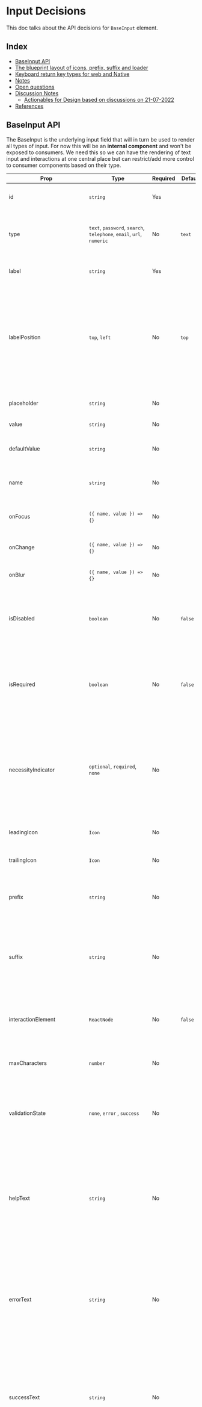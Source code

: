 # Input Decisions <!-- omit in toc -->

This doc talks about the API decisions for `BaseInput` element.

## Index <!-- omit in toc -->

- [BaseInput API](#baseinput-api)
- [The blueprint layout of icons, prefix, suffix and loader](#the-blueprint-layout-of-icons-prefix-suffix-and-loader)
- [Keyboard return key types for web and Native](#keyboard-return-key-types-for-web-and-native)
- [Notes](#notes)
- [Open questions](#open-questions)
- [Discussion Notes](#discussion-notes)
  - [Actionables for Design based on discussions on 21-07-2022](#actionables-for-design-based-on-discussions-on-21-07-2022)
- [References](#references)

## BaseInput API

The BaseInput is the underlying input field that will in turn be used to render all types of input. For now this will be an **internal component** and won't be exposed to consumers. We need this so we can have the rendering of text input and interactions at one central place but can restrict/add more control to consumer components based on their type.

| Prop                                                                                                       | Type                                                                                                                                                                                                                                                   | Required | Default                               | Description                                                                                                                                                                                                                                                                           |
| ---------------------------------------------------------------------------------------------------------- | ------------------------------------------------------------------------------------------------------------------------------------------------------------------------------------------------------------------------------------------------------ | -------- | ------------------------------------- | ------------------------------------------------------------------------------------------------------------------------------------------------------------------------------------------------------------------------------------------------------------------------------------- |
| id                                                                                                         | `string`                                                                                                                                                                                                                                               | Yes      |                                       | ID that will be used for accessibility purpose                                                                                                                                                                                                                                        |
| type                                                                                                       | `text`, `password`, `search`, `telephone`, `email`, `url`, `numeric`                                                                                                                                                                                   | No       | `text`                                | type of text to be rendered. this will also determine the keyboard type to be show on mobile devices                                                                                                                                                                                  |
| label                                                                                                      | `string`                                                                                                                                                                                                                                               | Yes      |                                       | Determines the label of an input field. Also used as `aria-label`                                                                                                                                                                                                                     |
| labelPosition                                                                                              | `top`, `left`                                                                                                                                                                                                                                          | No       | `top`                                 | Used to identify if the label of the input field will be placed on the top of the input field or left. `left` is only available for large screen devices. When position is `left` then the width of the label is fixed to `120px` and the content is aligned left.                    |
| placeholder                                                                                                | `string`                                                                                                                                                                                                                                               | No       |                                       | Placeholder text to be displayed inside the input field                                                                                                                                                                                                                               |
| value                                                                                                      | `string`                                                                                                                                                                                                                                               | No       |                                       | Makes input field [controlled](https://reactjs.org/docs/forms.html#controlled-components)                                                                                                                                                                                             |
| defaultValue                                                                                               | `string`                                                                                                                                                                                                                                               | No       |                                       | Used to set the default value of input field when it's [uncontrolled](https://reactjs.org/docs/uncontrolled-components.html#default-values) controlled                                                                                                                                |
| name                                                                                                       | `string`                                                                                                                                                                                                                                               | No       |                                       | The name of the checkbox group, [useful in form submissions](https://developer.mozilla.org/en-US/docs/Web/HTML/Element/input#name)                                                                                                                                                    |
| onFocus                                                                                                    | `({ name, value }) => {}`                                                                                                                                                                                                                              | No       |                                       | Function called when the value of the input field receives focus                                                                                                                                                                                                                      |
| onChange                                                                                                   | `({ name, value }) => {}`                                                                                                                                                                                                                              | No       |                                       | Function called when the value of the input field changes                                                                                                                                                                                                                             |
| onBlur                                                                                                     | `({ name, value }) => {}`                                                                                                                                                                                                                              | No       |                                       | Function called when the input field loses focus                                                                                                                                                                                                                                      |
| isDisabled                                                                                                 | `boolean`                                                                                                                                                                                                                                              | No       | `false`                               | Marks the input field as disabled. It'll also set `aria-disabled` to true and hence the input field will loose keyboard focus.                                                                                                                                                        |
| isRequired                                                                                                 | `boolean`                                                                                                                                                                                                                                              | No       | `false`                               | Marks the input field as required. if the errorText is provided then that will be shown if the field is required and not filled, else `${label} is required`                                                                                                                          |
| necessityIndicator                                                                                         | `optional`, `required`, `none`                                                                                                                                                                                                                         | No       |                                       | Indicator to be shown next to the label for emphasizing the necessity of the field. if `optional` is provided then it'll show `${label} (optional)` and if `required` is provided then it'll show `${label} *`                                                                        |
| leadingIcon                                                                                                | `Icon`                                                                                                                                                                                                                                                 | No       |                                       | Icon to be displayed at the start of the input field.                                                                                                                                                                                                                                 |
| trailingIcon                                                                                               | `Icon`                                                                                                                                                                                                                                                 | No       |                                       | Icon to be displayed at the end of the input field.                                                                                                                                                                                                                                   |
| prefix                                                                                                     | `string`                                                                                                                                                                                                                                               | No       |                                       | Used when we want to add prefix to the input field. Eg: `$` or `₹`. The prefix will be placed **after** `icon`                                                                                                                                                                        |
| suffix                                                                                                     | `string`                                                                                                                                                                                                                                               | No       |                                       | Used when we want to add suffix to the input field. Eg: `.00` or `@gmail.com`. If `showClearButton` is `true` then suffix will be placed **after** clear button.                                                                                                                      |
| interactionElement                                                                                         | `ReactNode`                                                                                                                                                                                                                                            | No       | `false`                               | Element to be rendered before suffix. This is decided by the component which is extending BaseInput                                                                                                                                                                                   |
| maxCharacters                                                                                              | `number`                                                                                                                                                                                                                                               | No       |                                       | Restrict the number of characters that can be entered in the input field                                                                                                                                                                                                              |
| validationState                                                                                            | `none`, `error` , `success`                                                                                                                                                                                                                            | No       |                                       | Applies the style to the input field based on validation status and shows either `errorText` or `successText` respectively                                                                                                                                                            |
| helpText                                                                                                   | `string`                                                                                                                                                                                                                                               | No       |                                       | Shown when we want to add some hint to the input field. Displayed under the input field. Only one of `helpText`, `errorText` or `successText` is shown at a time in the priority order as `errorText`, `successText`, `helpText`                                                      |
| errorText                                                                                                  | `string`                                                                                                                                                                                                                                               | No       |                                       | Shown when the `validationState` of the input field is set to Error. Only one of `helpText`, `errorText` or `successText` is shown at a time in the priority order as `errorText`, `successText`, `helpText`                                                                          |
| successText                                                                                                | `string`                                                                                                                                                                                                                                               | No       |                                       | Shown when the `validationState` of the input field is set to Success. Only one of `helpText`, `errorText` or `successText` is shown at a time in the priority order as `errorText`, `successText`, `helpText`                                                                        |
| autoFocus                                                                                                  | `boolean`                                                                                                                                                                                                                                              | No       | `false`                               | The autofocus global attribute is a Boolean attribute indicating that an element should be focused on page load. [Web Reference](https://developer.mozilla.org/en-US/docs/Web/HTML/Global_attributes/autofocus), [Native Reference](https://reactnative.dev/docs/textinput#autofocus) |
| autoCompleteSuggestionType                                                                                 | `none`, `creditCardCSC`, `creditCardExpiry`, `creditCardExpiryMonth`, `creditCardExpiryYear`, `creditCardNumber`, `email`, `name`, `username`, `password`, `passwordNew`, `postalAddressCountry`, `postalCode`, `streetAddress`, `smsOTP`, `telephone` | No       |                                       | Specifies autocomplete hints for the system, so it can provide autofill                                                                                                                                                                                                               |
| keyboardReturnKeyType [Check this table for full reference](#keyboard-return-key-types-for-web-and-native) | `default`, `go`, `done`, `next`, `previous`, `search`, `send`                                                                                                                                                                                          | No       | Closest based on the `type` attribute | Determines how the return key should look on the keyboard on mobile devices or virtual keyboard                                                                                                                                                                                       |
| keyboardType                                                                                               | `text`, `search`, `telephone`, `email`, `url`, `numeric`, `decimal`                                                                                                                                                                                    | No       | `text`                                | Keyboard to be shown for specific input types                                                                                                                                                                                                                                         |
| textAlign                                                                                                  | `left`, `center`, `right`                                                                                                                                                                                                                              | No       | `text`                                | Keyboard to be shown for specific input types                                                                                                                                                                                                                                         |
| trailingHeaderSlot                                                                                         | `(value: string) => ReactNode`                                                                                                                                                                                                                         | No       |                                       | Element to be rendered on the trailing slot of input field label                                                                                                                                                                                                                      |
| trailingFooterSlot                                                                                         | `(value?: string) => ReactNode`                                                                                                                                                                                                                        | No       |                                       | Element to be rendered on the trailing slot of input field footer                                                                                                                                                                                                                     |

## The blueprint layout of icons, prefix, suffix and loader

![Base InputField Layout](base-inputfield-layout.png)

## Keyboard return key types for web and Native

| Key Type            | Web                       | Native                                   |
| ------------------- | ------------------------- | ---------------------------------------- |
| <kbd>↵</kbd>        | `enterkeyhint="enter"`    | `returnKeyType="default"`                |
| <kbd>go</kbd>       | `enterkeyhint="go"`       | `returnKeyType="go"`                     |
| <kbd>Done</kbd>     | `enterkeyhint="done"`     | `returnKeyType="done"`                   |
| <kbd>Next</kbd>     | `enterkeyhint="next"`     | `returnKeyType="next"`                   |
| <kbd>Previous</kbd> | `enterkeyhint="previous"` | `returnKeyType="previous"`(android only) |
| <kbd>Search</kbd>   | `enterkeyhint="search"`   | `returnKeyType="search"`                 |
| <kbd>Send</kbd>     | `enterkeyhint="send"`     | `returnKeyType="send"`                   |

## Notes

Reusable components candidate

- label
- helpText/errorText/successText
- character counter(only input field)
- clear icon button
- prefix/suffix

## Open questions

- [ ] Do we need to expose `autoCapitalize` for native?
  - confirm once with mobile devs. design side we shall not touch this
- [ ] Do we need to expose `onSubmitEditing` for native?
- [ ] Do we need to fix the height for reserving space for help/error/success text?
  - Pending on design, Saurav to visually test this
- [x] Do we have icon which is clickable so we can put it under textfield?
  - We don't have need to create one
- [x] motion for the textfield animation in active state
- [x] Do we have a usecase of using textfield without label or form level things?
  - Not right now. we'll mark label as required field for now
- [x] fullWidth input field do we have a usecase?
  - TextField will always be 100% width of the container
- [x] textContentType for autocomplete on native ios only
  - https://reactnative.dev/docs/textinput#textcontenttype-ios
  - added a prop `autofillSuggestionType` which will work cross platform
- [x] what is the default position for loader in loading state? following are some options

  - based on icon prop
  - based on clearbutton
  - leave this decision upto consumer
  - fix it either on left/right
  - **Conclusion**: fix it on right always. basically all the actionables for input field will always be on the right side(clear, showPassword)

- [x] Do we need leading and trailing both icons? or we shall just accept an `icon` prop and then decide the position internally?
  - **Conclusion**: We shall just accept `icon` prop and we'll always fix the position on the left internally. This will visually bring in consistency when multiple input fields are placed in one form.
- [x] Do we have a usecase to show clear button in case of password field?
  - yes. the clear button will be shown before the show password button.
- [x] returnKeyType native - native
  - enterkeyhint - web
- [x] Do we need link? what is the usecase?
  - NA
- [x] How to handle the view layout changes on mobile when the keyboard appears so the input doesn't moves out of the view
  - accept and pass ref
- [x] `textAlign` on native need to be exposed?
  - yes might be required for OTP
- [x] multiline error messages?
  - deferred for now until we have a usecase for it
- [x] Do we need to show errorText/successText along with helpText or only one of them can be shown at a time?

  - only one at a time in the priority errorText > successText > helpText

- [x] `readonly` need to be supported? or just disabled? or both?

  - Using the disabled prop will prevent the text field from receive keyboard focus or inputs
  - The readOnly prop allows focus on the text field but prevents input or editing
  - We'll right now just go with disabled prop

- [x] labelAlignment - do we need to give this option? if no, then what is the default alignment when the position is left? -

  - always left aligned

- [x] do we need a trailingIconClick? what if we provide clear button and the onClick for that and then only have leading and trailing props which can accept text as well as icon?

  - added `showClearButton` prop along with `onClearButtonClick` handler

## Discussion Notes

### Actionables for Design based on discussions on 21-07-2022

- Action items from discussion(21-07-22)
- Add isLoading prop for the plain input field
- Rename leadingIcon to just icon and fix the position to the left
- Remove trailingIcon and update the docs
- Add clear button component
- Add a prop call showClearButton which will display clear button
- Add necessity indicator prop to all the input fields. if `optional` is provided then it'll show `${label} (optional)` and if `required` is provided then it'll show `${label} *`
- create prefix and suffix props for plain text field
- update docs for keyboard interaction for different input types for mobile. refer https://github.com/razorpay/blade/blob/feat/input-field/packages/blade/src/components/Input/_decisions/decisions.md#web--react-native-attributes-for-showing-keyboard-types-and-autocomplete-suggestions-based-on-input
- add autofillSuggestionType to docs to show how to guide browsers to show the correct autofill suggestions both on desktop and mobile platforms
- add validationState: none | error | success
- visually test if we want to reserve space for help/error/success text to avoid the layout content shift

## References

- Keyboard
  - web
    - attributes: `type`, `inputmode`, `autocomplete`, `keyboardhint`
    - [Blog diff keyboard types and autosuggestion](https://css-tricks.com/better-form-inputs-for-better-mobile-user-experiences/)
    - [Demo of diff keyboard types and autosuggestion](https://better-mobile-inputs.netlify.app/)
    - [`autocomplete`](https://polaris.shopify.com/components/text-field)
    - [`enterkeyhint` demo-1](https://mixable.blog/ux-improvements-enterkeyhint-to-define-action-label-for-the-keyboard-of-mobile-devices/)
    - [`enterkeyhint` demo-2](https://dtapuska.github.io/enterkeyhint/)
    - [`enterkeyhint` ref](https://developer.mozilla.org/en-US/docs/Web/HTML/Global_attributes/enterkeyhint)
  - native
    - [`keyboardType`](https://reactnative.dev/docs/textinput#keyboardtype)
    - [`returnKeyType`](https://reactnative.dev/docs/textinput#returnkeytype)
- [List of autocomplete suggestions across platform](https://docs.google.com/spreadsheets/d/1y6Za5jUA2CnLwPZuMs6zogqPGG8GJhonkhPpgRBvZS0/edit?usp=sharing)
